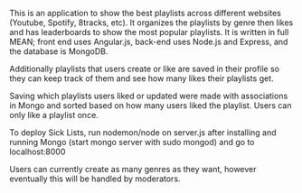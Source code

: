 This is an application to show the best playlists across different websites (Youtube, Spotify, 8tracks, etc). It organizes the playlists by genre then likes and has leaderboards to show the most popular playlists. It is written in full MEAN; front end uses Angular.js, back-end uses Node.js and Express, and the database is MongoDB.

Additionally playlists that users create or like are saved in their profile so they can keep track of them and see how many likes their playlists get.

Saving which playlists users liked or updated were made with associations in Mongo and sorted based on how many users liked the playlist. Users can only like a playlist once.

To deploy Sick Lists, run nodemon/node on server.js after installing and running Mongo (start mongo server with sudo mongod) and go to localhost:8000

Users can currently create as many genres as they want, however eventually this will be handled by moderators.
